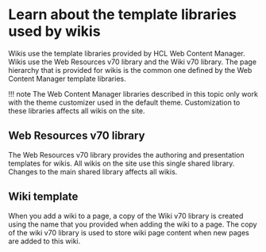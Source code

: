 # Learn about the template libraries used by wikis

Wikis use the template libraries provided by HCL Web Content Manager. Wikis use the Web Resources v70 library and the Wiki v70 library. The page hierarchy that is provided for wikis is the common one defined by the Web Content Manager template libraries.

!!! note
    The Web Content Manager libraries described in this topic only work with the theme customizer used in the default theme. Customization to these libraries affects all wikis on the site.

## Web Resources v70 library

The Web Resources v70 library provides the authoring and presentation templates for wikis. All wikis on the site use this single shared library. Changes to the main shared library affects all wikis.

## Wiki template

When you add a wiki to a page, a copy of the Wiki v70 library is created using the name that you provided when adding the wiki to a page. The copy of the wiki v70 library is used to store wiki page content when new pages are added to this wiki.



